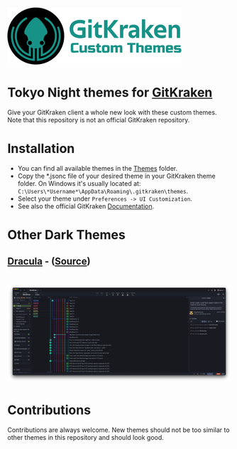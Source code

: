 # ![GitKrakenCustomThemes](images/logo.png)
# Tokyo Night themes for [GitKraken](https://www.gitkraken.com/)
Give your GitKraken client a whole new look with these custom themes. Note that this repository is not an official GitKraken repository.

# Installation
- You can find all available themes in the [Themes](https://github.com/remondevries/tokeynight-gitkraken-theme/tree/master/Themes) folder.
- Copy the \*.jsonc file of your desired theme in your GitKraken theme folder. On Windows it's usually located at: `C:\Users\*Username*\AppData\Roaming\.gitkraken\themes`.
- Select your theme under `Preferences -> UI Customization`.
- See also the official GitKraken [Documentation](https://support.gitkraken.com/start-here/themes/).

# Other Dark Themes
## [Dracula](https://github.com/remondevries/gitkraken-custom-theme-tokyonight/tree/master/Themes) - ([Source](https://github.com/enkia/tokyo-night-vscode-theme))
# ![TokyoNightTheme](images/printscreen.png)

# Contributions
Contributions are always welcome. New themes should not be too similar to other themes in this repository and should look good.
